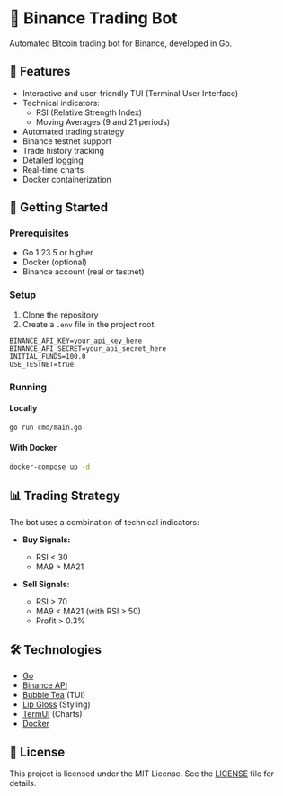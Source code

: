 # 🤖 Binance Trading Bot

Automated Bitcoin trading bot for Binance, developed in Go.

## 🌟 Features

- Interactive and user-friendly TUI (Terminal User Interface)
- Technical indicators:
  - RSI (Relative Strength Index)
  - Moving Averages (9 and 21 periods)
- Automated trading strategy
- Binance testnet support
- Trade history tracking
- Detailed logging
- Real-time charts
- Docker containerization

## 🚀 Getting Started

### Prerequisites

- Go 1.23.5 or higher
- Docker (optional)
- Binance account (real or testnet)

### Setup

1. Clone the repository
2. Create a `.env` file in the project root:

```env
BINANCE_API_KEY=your_api_key_here
BINANCE_API_SECRET=your_api_secret_here
INITIAL_FUNDS=100.0
USE_TESTNET=true
```

### Running

#### Locally

```bash
go run cmd/main.go
```

#### With Docker

```bash
docker-compose up -d
```

## 📊 Trading Strategy

The bot uses a combination of technical indicators:

- **Buy Signals:**
  - RSI < 30
  - MA9 > MA21

- **Sell Signals:**
  - RSI > 70
  - MA9 < MA21 (with RSI > 50)
  - Profit > 0.3%

## 🛠️ Technologies

- [Go](https://golang.org/)
- [Binance API](https://github.com/adshao/go-binance)
- [Bubble Tea](https://github.com/charmbracelet/bubbletea) (TUI)
- [Lip Gloss](https://github.com/charmbracelet/lipgloss) (Styling)
- [TermUI](https://github.com/gizak/termui) (Charts)
- [Docker](https://www.docker.com/)

## 📝 License

This project is licensed under the MIT License. See the [LICENSE](LICENSE) file for details. 
